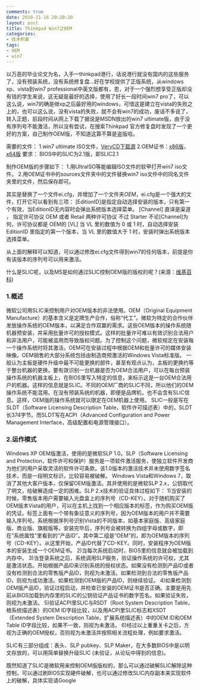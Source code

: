 ```yaml
---
comments: true
date: 2010-11-16 20:20:20
layout: post
title: Thinkpad Win7之OEM
categories:
- 技术积累
tags:
- OEM
- win7
---
```


以万恶的毕业论文为名，入手一thinkpad港行，话说港行就没有国内的这些服务了，没有预装系统，没有系统修复盘...好在学校提供了正版系统，从windows xp、vista到win7 professional中英文版都有，恩，对于一个强烈想享受正版却没有钱的学生来说，这无疑是最好的选择，使用了好长一段时间win7 pro了，可以这么说，win7的确是继xp之后最好用的windows，可惜这是建立在vista的失败之上的，也可以这么说，没有vista的失败，就不会有win7的成功，废话不多说了，转入正题，前段时间从网上下载了据说是MSDN放出的win7 ultimate版，由于没有序列号不能激活，所以没有尝试，在搜索Thinkpad 官方修复盘时发现了一个更好的方案，自己制作OEM版，不知道这算不算是盗版哈。
<!-- more -->
需要的文件：
1.win7 ultimate ISO文件，[VeryCD下载源](http://www.verycd.com/groups/0202/731660.topic)
2.OEM证书：[x86版](http://www.box.net/shared/j1d00o686c)，[x64版](http://www.box.net/shared/uz2zxaaud3)
要求：
BIOS中的SLIC为2.1版，即SLIC2.1

制作OEM版的步骤如下：
1.用UltraISO等能编辑ISO文件的软甲打开win7 iso文件。
2.用OEM证书中的sources文件夹中的文件替换win7 iso文件中的同名文件夹里的文件，然后保存即可。

其实是替换了一个文件ei.cfg，并增加了一个文件夹$OEM$，ei.cfg是一个强大的文件，打开它可以看到有三项：
[EditionID]是指定自动选择安装的版本，只有第一个有效，当EditionID无内容时会弹出系统版本选择菜单。
[Channel] 直译是渠道 ， 指定许可协议 OEM 或者 Retail 两种许可协议 不过 Starter 不论[Channel]为何，许可协议都是 OEM的
[VL] 当 VL 里的数值为 0 或 1 时，自动选择安装 EditionID 里指定的第一个版本，当 VL 里的数值大于 1 时，安装时弹出系统版本选择菜单。

从上面的解释可以知道，可以通过修改ei.cfg文件得到win7的任何版本，前提是你有该版本的序列号可以用来激活。

什么是SLIC呢，以及MS是如何通过SLIC控制OEM版的版权的呢？(来源：[维基百科](http://zh.wikipedia.org/zh/%E8%BD%AF%E4%BB%B6%E8%AE%B8%E5%8F%AF%E5%86%85%E9%83%A8%E7%A0%81))

### 1.概述

微软公司用SLIC来控制用户对OEM版本的非法使用。OEM（Original Equipment Manufacture）的基本含义是定牌生产合作，俗称“代工”。微软为特定的合作伙伴发放操作系统的OEM版本，以满足合作双赢的需求。这些OEM版本的操作系统随机器预安装，并采用批量许可的授权模式。这样的批量许可难以有效识别合法用户和非法用户，可能被滥用而导致版权问题。为了控制这个问题，微软规定在安装每一个操作系统时将其激活。OEM可在安装过程中根据OEM和批量许可的媒体安装映像。OEM销售的大部分系统包括由制造商预激活的Windows Vista标准版。
一般认为主板是硬件升级中最不可能更换的部件，甚至有观点认为，主板的更换约等于整台机器的更换。要有效识别一台机器是否为OEM合法用户，可以在每台预装操作系统的机器主板上，在BIOS里写入特定的信息，来标示这是一台OEM合法用户的机器。这样的信息就是SLIC。不同的OEM厂商的SLIC不同，所以他们的OEM操作系统不能混用。在没有预装系统的机器，即便是品牌机，也不会含有SLIC信息。这样，OEM版的操作系统就可以限定在OEM机器上使用。
SLIC一般是写在SLDT（Software Licensing Description Table，软件许可描述表）中的，SLDT长374字节。而SLDT写在ACPI（Advanced Configuration and Power Management Interface，高级配置和电源管理接口）。

### 2.运作模式

Windows XP OEM版激活，使用的是微软SLP 1.0。SLP（Software Licensing and Protection，软件许可和保护）服务是一项软件激活服务，使独立软件开发商为他们的用户采取灵活的软件许可条款。该1.0版本的激活技术并未使用数字签名技术，而是一段明文标识，比较容易被破解。
Windows Vista和Windows 7，取消了其他大客户版本，仅保留OEM版激活。其并使用的是微软SLP 2.x，公钥取代了明文，给破解造成一定的困难。SLP 2.x技术的验证具体过程如下：
1)当安装的时候，零售版本用户需要输入光盘盒上的序列号（CD-KEY）。对于随机购买了OEM版本Vista的用户，可以在主机上找到一个相应版本的标签，作为购买OEM版的凭证。标签上面有一个带有象征意义的序列号，因为OEM版本的用户并不需要输入序列号。系统根据序列号识别Vista的不同版本，如基本家庭版、高级家庭版、商业版、旗舰版等。安装完毕后，序列号会被转换为四组字母或数字，即在“系统属性”里看到的“产品ID”。其中第二组是“OEM”的，即为OEM版本的序列号（CD-KEY）。从这里开始，产品ID代替了CD-KEY。同时，安装程序为OEM版本的安装生成一个OEM证书。
2)当每次系统启动时，BIOS里的信息就会被加载到内存中。
3)当登录系统之后，系统调用SLP服务，验证操作系统的许可权，尤其是激活状态。开始根据产品ID来识别系统的授权状态。如果没有检测到产品ID或者没有检测到合法的零售版产品ID，则视为未激活。如果检测到合法的零售版产品ID，则视为成功激活。如果检测到OEM版的产品ID，则继续验证。
4)如果检测到OEM版产品ID，验证过程启动，并检查已安装的OEM证书是否正确。主要是用先前从BIOS加载到内存里的SLIC的公钥验证产品证书的数字签名。如果验证失败，则视为未激活。
5)验证ACPI里SLIC与RSDT（Root System Description Table，根系统描述表）的OEM ID字段比较，以及用ACPI里SLIC标志和XSDT（Extended System Description Table，扩展系统描述表）中的OEM ID和OEM Table ID字段比较，如果不一致，则视为未激活。
6)经过以上重重关卡之后，方视为正确的OEM授权，否则视为未激活并按照相关流程处理，例如要求激活。

SLIC有三部分组成：表头、SLP pubkey、SLP Maker，在大多数BIOS中是以明文存放的，可以用简单替换升级SLIC (未验证，从论坛中得到的信息)。

既然知道了SLIC是微软用来控制OEM版版权的，那么可以通过破解SLIC解除这种控制，可以通过刷BIOS实现硬件破解，也可以通过修改SLIC内存副本来实现软件上的破解，具体实现请Google
